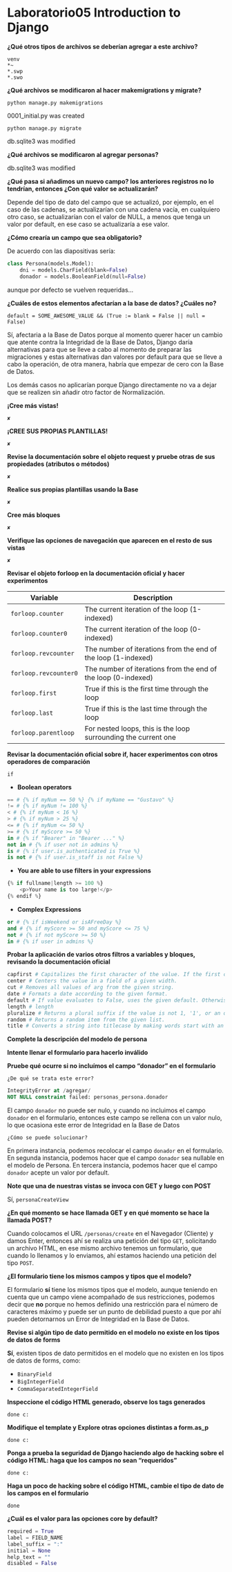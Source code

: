 # Laboratorio05 Introduction to Django
**¿Qué otros tipos de archivos se deberían agregar a este archivo?**
```
venv
*~
*.swp
*.swo
```
**¿Qué archivos se modificaron al hacer makemigrations y migrate?**

`python manage.py makemigrations`

0001_initial.py was created

`python manage.py migrate`

db.sqlite3 was modified

**¿Qué archivos se modificaron al agregar personas?**

db.sqlite3 was modified

**¿Qué pasa si añadimos un nuevo campo?  los anteriores registros no lo tendrían, entonces ¿Con qué valor se actualizarán?**

Depende del tipo de dato del campo que se actualizó, por ejemplo, en el caso
de las cadenas, se actualizarían con una cadena vacía, en cualquiero otro caso,
se actualizarían con el valor de NULL, a menos que tenga un valor por default,
en ese caso se actualizaría a ese valor.

**¿Cómo crearía un campo que sea obligatorio?**

De acuerdo con las diapositivas sería:

```python
class Persona(models.Model):
    dni = models.CharField(blank=False)
    donador = models.BooleanField(null=False)
```

aunque por defecto se vuelven requeridas...

**¿Cuáles de estos elementos afectarían  a la base de datos? ¿Cuáles no?**

`default = SOME_AWESOME_VALUE && (True := blank = False || null = False)`

Sí, afectaria a la Base de Datos porque al momento querer hacer un cambio
que atente contra la Integridad de la Base de Datos, Django daría alternativas
para que se lleve a cabo al momento de preparar las migraciones y estas alternativas dan valores por default para que se lleve a cabo la operación,
de otra manera, habría que empezar de cero con la Base de Datos.

Los demás casos no aplicarían porque Django directamente no va a dejar que se realizen sin añadir otro factor de Normalización.

**¡Cree más vistas!**

`✘`

**¡CREE SUS PROPIAS PLANTILLAS!**

`✘`

**Revise la documentación sobre el objeto request y pruebe otras de sus propiedades (atributos o métodos)**

`✘`

**Realice sus propias plantillas usando la Base**

`✘`

**Cree más bloques**

`✘`

**Verifique las opciones de navegación que aparecen en el resto de sus vistas**

`✘`

**Revisar el objeto forloop en la documentación oficial y hacer experimentos**

| Variable          | Description   |
|-------------------|-------------  |
|`forloop.counter`    |The current iteration of the loop (1-indexed)|
|`forloop.counter0`   |The current iteration of the loop (0-indexed)|
|`forloop.revcounter` |The number of iterations from the end of the loop (1-indexed)|
|`forloop.revcounter0`|The number of iterations from the end of the loop (0-indexed)|
|`forloop.first`      |True if this is the first time through the loop|
|`forloop.last`       |True if this is the last time through the loop|
|`forloop.parentloop` |For nested loops, this is the loop surrounding the current one|

**Revisar la documentación oficial sobre if, hacer experimentos con otros operadores de comparación**

`if`

* **Boolean operators**
```python
== # {% if myNum == 50 %} {% if myName == "Gustavo" %}
!= # {% if myNum != 100 %}
< # {% if myNum < 16 %}
> # {% if myNum > 25 %}
<= # {% if myNum <= 50 %}
>= # {% if myScore >= 50 %}
in # {% if "Bearer" in "Bearer ..." %}
not in # {% if user not in admins %}
is # {% if user.is_authenticated is True %}
is not # {% if user.is_staff is not False %}
```

* **You are able to use filters in your expressions**
```python
{% if fullname|length >= 100 %}
    <p>Your name is too large!</p>
{% endif %}
```

* **Complex Expressions**
```python
or # {% if isWeekend or isAFreeDay %}
and # {% if myScore >= 50 and myScore <= 75 %}
not # {% if not myScore >= 50 %}
in # {% if user in admins %}
```

**Probar la aplicación de varios otros filtros a variables y bloques, revisando la documentación oficial**

```python
capfirst # Capitalizes the first character of the value. If the first character is not a letter, this filter has no effect.
center # Centers the value in a field of a given width.
cut # Removes all values of arg from the given string.
date # Formats a date according to the given format.
default # If value evaluates to False, uses the given default. Otherwise, uses the value.
length # length
pluralize # Returns a plural suffix if the value is not 1, '1', or an object of length 1. By default, this suffix is 's'.
random # Returns a random item from the given list.
title # Converts a string into titlecase by making words start with an uppercase character and the remaining characters lowercase. This tag makes no effort to keep “trivial words” in lowercase.
```

**Complete la descripción del modelo de persona**

**Intente llenar el formulario para hacerlo inválido**

**Pruebe qué ocurre si no incluímos el campo “donador” en el formulario**

`¿De qué se trata este error?`

```sql
IntegrityError at /agregar/
NOT NULL constraint failed: personas_persona.donador
```

El campo `donador` no puede ser nulo, y cuando no incluimos el campo `donador` en el formulario, entonces este campo se rellena con un valor nulo, lo que ocasiona este error de Integridad en la Base de Datos

`¿Cómo se puede solucionar?`

En primera instancia, podemos recolocar el campo `donador` en el formulario. En segunda instancia, podemos hacer que el campo `donador` sea nullable en el modelo de Persona. En tercera instancia, podemos hacer que el campo `donador` acepte un valor por default.

**Note que una de nuestras vistas se invoca con GET y luego con POST**

Sí, `personaCreateView`

**¿En qué momento se hace llamada GET y en qué momento se hace la llamada POST?**

Cuando colocamos el URL `/personas/create` en el Navegador (Cliente) y damos Enter, entonces ahí se realiza una petición del tipo `GET`, solicitando un archivo HTML, en ese mismo archivo tenemos un formulario, que cuando lo llenamos y lo enviamos, ahí estamos haciendo una petición del tipo `POST`.

**¿El formulario tiene los mismos campos y tipos que el modelo?**

El formulario **sí** tiene los mismos tipos que el modelo, aunque teniendo en cuenta que un campo viene acompañado de sus restricciones, podemos decir que **no** porque no hemos definido una restricción para el número de caracteres máximo y puede ser un punto de debilidad puesto a que por ahí pueden detornarnos un Error de Integridad en la Base de Datos.

**Revise si algún tipo de dato permitido en el modelo no existe en los tipos de datos de forms**

**Sí**, existen tipos de dato permitidos en el modelo que no existen en los tipos de datos de forms, como:

* `BinaryField`
* `BigIntegerField`
* `CommaSeparatedIntegerField`

**Inspeccione el código HTML generado, observe los tags generados**

`done c:`

**Modifique el template y Explore otras opciones distintas a form.as_p**

`done c:`

**Ponga a prueba la seguridad de Django haciendo algo de hacking sobre el código HTML: haga que los campos no sean “requeridos”**

`done c:`

**Haga un poco de hacking sobre el código HTML, cambie el tipo de dato de los campos en el formulario**

`done`

**¿Cuál es el valor para las opciones core by default?**

```python
required = True
label = FIELD_NAME
label_suffix = ":"
initial = None
help_text = ""
disabled = False
```